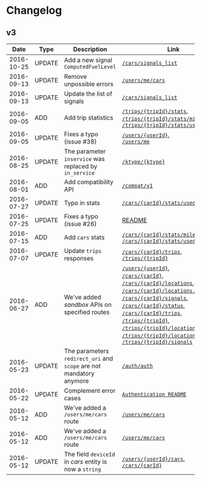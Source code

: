 # Changelog

## v3

|Date|Type|Description|Link|
|---|---|---|---|
|2016-10-25|UPDATE|Add a new signal `ComputedFuelLevel`|[`/cars/signals_list`](api/v3/cars/signals_list.md)|
|2016-09-13|UPDATE|Remove unpossible errors|[`/users/me/cars`](api/v3/users/me/cars.md)|
|2016-09-13|UPDATE|Update the list of signals|[`/cars/signals_list`](api/v3/cars/signals_list.md)|
|2016-09-05|ADD|Add trip statistics|[`/trips/{tripId}/stats`](api/v3/trips/trip_id/stats.md), <br />[`/trips/{tripId}/stats/mileage`](api/v3/trips/trip_id/stats/mileage.md), <br />[`/trips/{tripId}/stats/usedtime`](api/v3/trips/trip_id/stats/usedtime.md)|
|2016-09-05|UPDATE|Fixes a typo (issue #38)|[`/users/{userId}`](api/v3/users/user_id.md), <br />[`/users/me`](api/v3/users/me.md)|
|2016-08-25|UPDATE|The parameter `inservice` was replaced by `in_service`|[`/ktype/{ktype}`](compat/v1/ktype/ktype.md)
|2016-08-01|ADD|Add compatibility API|[`/compat/v1`](compat/v1/README.md)|
|2016-07-27|UPDATE|Typo in stats|[`/cars/{carId}/stats/usedtime`](api/v3/cars/stats/usedtime.md)|
|2016-07-25|UPDATE|Fixes a typo (issue #26)|[README](api/v3/README.md)|
|2016-07-15|ADD|Add `cars` stats|[`/cars/{carId}/stats/mileage`](api/v3/cars/stats/mileage.md),<br />[`/cars/{carId}/stats/usedtime`](api/v3/cars/stats/usedtime.md)|
|2016-07-07|UPDATE|Update `trips` responses|[`/cars/{carId}/trips`](api/v3/cars/trips.md),<br />[`/trips/{tripId}`](api/v3/trips/trip_id.md)|
|2016-06-27|ADD|We've added *sandbox* APIs on specified routes|[`/users/{userId}`](api/v3/users/user_id.md), <br/>[`/cars/{carId}`](api/v3/cars/car_id.md),  <br/>[`/cars/{carId}/locations`](api/v3/cars/locations.md), <br/>[`/cars/{carId}/locations.geojson`](api/v3/cars/locations-geojson.md), <br/>[`/cars/{carId}/signals`](api/v3/cars/signals.md), <br/>[`/cars/{carId}/status`](api/v3/cars/status.md), <br/>[`/cars/{carId}/trips`](api/v3/cars/trips.md), <br/>[`/trips/{tripId}`](api/v3/trips/trip_id.md), <br/>[`/trips/{tripId}/locations`](api/v3/trips/locations.md), <br/>[`/trips/{tripId}/locations.geojson`](api/v3/trips/locations-geojson.md), <br/>[`/trips/{tripId}/signals`](api/v3/trips/signals.md)|
|2016-05-23|UPDATE|The parameters `redirect_uri` and `scope` are not mandatory anymore|[`/auth/auth`](api/v3/auth/auth.md)|
|2016-05-22|UPDATE|Complement error cases|[`Authentication README`](api/v3/auth/README.md)
|2016-05-12|ADD|We've added a `/users/me/cars` route|[`/users/me/cars`](api/v3/users/me/cars.md)|
|2016-05-12|ADD|We've added a `/users/me/cars` route|[`/users/me/cars`](api/v3/users/me/cars.md)|
|2016-05-12|UPDATE|The field `deviceId` in *cars* entity is now a `string`|[`/users/{userId}/cars`](api/v3/users/cars.md), <br/>[`/cars/{carId}`](api/v3/cars/car_id.md)|
